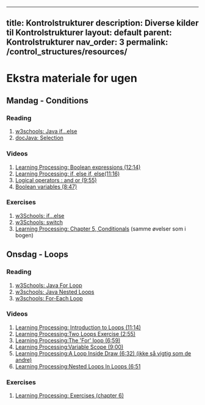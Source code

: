 

---
title: Kontrolstrukturer
description: Diverse kilder til Kontrolstrukturer
layout: default
parent: Kontrolstrukturer
nav_order: 3
permalink: /control_structures/resources/
---

# Ekstra materiale for ugen

## Mandag - Conditions
### Reading
1. [w3schools: Java if...else](https://www.w3schools.com/java/java_conditions.asp)
1. [docJava: Selection](http://docjava.dk/selection)

### Videos
1. [Learning Processing: Boolean expressions (12:14)](http://learningprocessing.com/videos/5-0)
2. [Learning Processing: if, else if, else(11:16)](http://learningprocessing.com/videos/5-1)
3. [Logical operators : and or (9:55)](http://learningprocessing.com/videos/5-2)
4. [Boolean variables (8:47)](http://learningprocessing.com/videos/5-3)

### Exercises
1. [w3Schools: if...else](https://www.w3schools.com/java/exercise.asp?filename=exercise_conditions1)
2. [w3Schools: switch](https://www.w3schools.com/java/exercise.asp?filename=exercise_switch1)
3. [Learning Processing: Chapter 5, Conditionals](http://learningprocessing.com/exercises/) (samme øvelser som i bogen)

## Onsdag - Loops
### Reading
1. [w3Schools: Java For Loop](https://www.w3schools.com/java/java_for_loop.asp)
2. [w3schools: Java Nested Loops](https://www.w3schools.com/java/java_for_loop_nested.asp)
3. [w3schools: For-Each Loop](https://www.w3schools.com/java/java_foreach_loop.asp)

### Videos 
1. [Learning Processing: Introduction to Loops (11:14)](http://learningprocessing.com/videos/6-0)
2. [Learning Processing:Two Loops Exercise (2:55)](http://learningprocessing.com/videos/6-1)
3. [Learning Processing:The 'For' loop (6:59)](http://learningprocessing.com/videos/6-2)
4. [Learning Processing:Variable Scope (9:00)](http://learningprocessing.com/videos/6-3)
5. [Learning Processing:A Loop Inside Draw (6:32) (ikke så vigtig som de andre)](http://learningprocessing.com/videos/6-4)
6. [Learning Processing:Nested Loops In Loops (6:51](http://learningprocessing.com/videos/6-5)

### Exercises

1. [Learning Processing: Exercises (chapter 6)](http://learningprocessing.com/exercises/)
